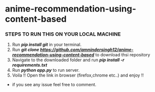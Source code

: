 # anime-recommendation-using-content-based

### STEPS TO RUN THIS ON YOUR LOCAL MACHINE 

1. Run ***pip install git*** in your terminal.
2. Run ***git clone https://github.com/amnindersingh12/anime-recommendation-using-content-based***  to download thsi repository
3. Navigate to the downloaded folder and run ***pip install -r requirements.txt***
4. Run ***python app.py*** to run server.
5. Voila !! Open the link in browser (firefox,chrome etc..) and enjoy !!

- if you see any issue feel free to comment.
